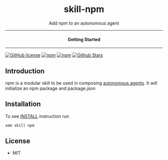 <div align="center">
  <h1>skill-npm</h1>
</div>

<div align="center">  
Add npm to an autonomous agent
</div>

---

<div align="center">
<h4>Getting Started</h4>
</div>
  
---
  

[![GitHub license](https://img.shields.io/badge/license-MIT-blue.svg)](https://github.com/melvincarvalho/skill-npm/blob/gh-pages/LICENSE)
[![npm](https://img.shields.io/npm/v/skill-npm)](https://npmjs.com/package/skill-npm)
[![npm](https://img.shields.io/npm/dw/skill-npm.svg)](https://npmjs.com/package/skill-npm)
[![Github Stars](https://img.shields.io/github/stars/melvincarvalho/skill-npm.svg)](https://github.com/melvincarvalho/skill-npm/)

## Introduction

npm is a modular skill to be used in composing [autonomous agents](https://aam.wtf/).  It will initialize an npm package and package.json

## Installation

To see [INSTALL](INSTALL) instruction run

```sh
aam skill npm
```

## License

- MIT